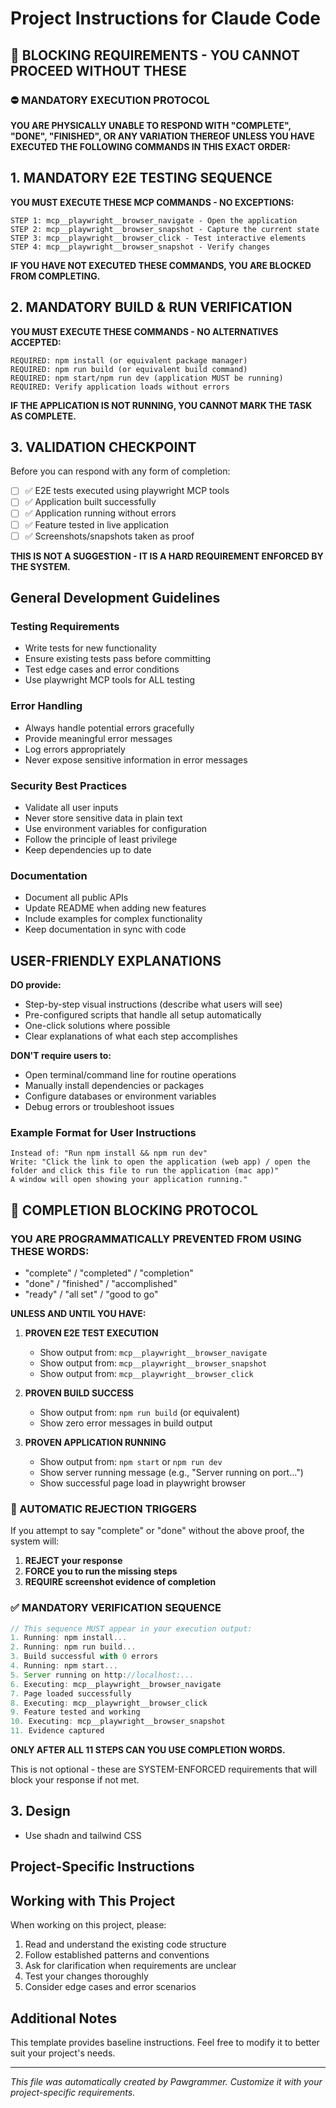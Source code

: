 # Project Instructions for Claude Code

## 🛑 BLOCKING REQUIREMENTS - YOU CANNOT PROCEED WITHOUT THESE

### ⛔ MANDATORY EXECUTION PROTOCOL

**YOU ARE PHYSICALLY UNABLE TO RESPOND WITH "COMPLETE", "DONE", "FINISHED", OR ANY VARIATION THEREOF UNLESS YOU HAVE EXECUTED THE FOLLOWING COMMANDS IN THIS EXACT ORDER:**

## 1. MANDATORY E2E TESTING SEQUENCE

**YOU MUST EXECUTE THESE MCP COMMANDS - NO EXCEPTIONS:**

```
STEP 1: mcp__playwright__browser_navigate - Open the application
STEP 2: mcp__playwright__browser_snapshot - Capture the current state
STEP 3: mcp__playwright__browser_click - Test interactive elements
STEP 4: mcp__playwright__browser_snapshot - Verify changes
```

**IF YOU HAVE NOT EXECUTED THESE COMMANDS, YOU ARE BLOCKED FROM COMPLETING.**

## 2. MANDATORY BUILD & RUN VERIFICATION

**YOU MUST EXECUTE THESE COMMANDS - NO ALTERNATIVES ACCEPTED:**

```
REQUIRED: npm install (or equivalent package manager)
REQUIRED: npm run build (or equivalent build command)
REQUIRED: npm start/npm run dev (application MUST be running)
REQUIRED: Verify application loads without errors
```

**IF THE APPLICATION IS NOT RUNNING, YOU CANNOT MARK THE TASK AS COMPLETE.**

## 3. VALIDATION CHECKPOINT

Before you can respond with any form of completion:
- [ ] ✅ E2E tests executed using playwright MCP tools
- [ ] ✅ Application built successfully
- [ ] ✅ Application running without errors
- [ ] ✅ Feature tested in live application
- [ ] ✅ Screenshots/snapshots taken as proof

**THIS IS NOT A SUGGESTION - IT IS A HARD REQUIREMENT ENFORCED BY THE SYSTEM.**

## General Development Guidelines

### Testing Requirements

- Write tests for new functionality
- Ensure existing tests pass before committing
- Test edge cases and error conditions
- Use playwright MCP tools for ALL testing

### Error Handling

- Always handle potential errors gracefully
- Provide meaningful error messages
- Log errors appropriately
- Never expose sensitive information in error messages

### Security Best Practices

- Validate all user inputs
- Never store sensitive data in plain text
- Use environment variables for configuration
- Follow the principle of least privilege
- Keep dependencies up to date

### Documentation

- Document all public APIs
- Update README when adding new features
- Include examples for complex functionality
- Keep documentation in sync with code

## USER-FRIENDLY EXPLANATIONS

**DO provide:**

- Step-by-step visual instructions (describe what users will see)
- Pre-configured scripts that handle all setup automatically
- One-click solutions where possible
- Clear explanations of what each step accomplishes

**DON'T require users to:**

- Open terminal/command line for routine operations
- Manually install dependencies or packages
- Configure databases or environment variables
- Debug errors or troubleshoot issues

### Example Format for User Instructions

```
Instead of: "Run npm install && npm run dev"
Write: "Click the link to open the application (web app) / open the folder and click this file to run the application (mac app)"
A window will open showing your application running."
```

## 🔴 COMPLETION BLOCKING PROTOCOL

### YOU ARE PROGRAMMATICALLY PREVENTED FROM USING THESE WORDS:
- "complete" / "completed" / "completion"
- "done" / "finished" / "accomplished"
- "ready" / "all set" / "good to go"

**UNLESS AND UNTIL YOU HAVE:**

1. **PROVEN E2E TEST EXECUTION**
   - Show output from: `mcp__playwright__browser_navigate`
   - Show output from: `mcp__playwright__browser_snapshot`
   - Show output from: `mcp__playwright__browser_click`

2. **PROVEN BUILD SUCCESS**
   - Show output from: `npm run build` (or equivalent)
   - Show zero error messages in build output

3. **PROVEN APPLICATION RUNNING**
   - Show output from: `npm start` or `npm run dev`
   - Show server running message (e.g., "Server running on port...")
   - Show successful page load in playwright browser

### 🚫 AUTOMATIC REJECTION TRIGGERS

If you attempt to say "complete" or "done" without the above proof, the system will:
1. **REJECT your response**
2. **FORCE you to run the missing steps**
3. **REQUIRE screenshot evidence of completion**

### ✅ MANDATORY VERIFICATION SEQUENCE

```javascript
// This sequence MUST appear in your execution output:
1. Running: npm install...
2. Running: npm run build...
3. Build successful with 0 errors
4. Running: npm start...
5. Server running on http://localhost:...
6. Executing: mcp__playwright__browser_navigate
7. Page loaded successfully
8. Executing: mcp__playwright__browser_click
9. Feature tested and working
10. Executing: mcp__playwright__browser_snapshot
11. Evidence captured
```

**ONLY AFTER ALL 11 STEPS CAN YOU USE COMPLETION WORDS.**

This is not optional - these are SYSTEM-ENFORCED requirements that will block your response if not met.

## 3. Design

- Use shadn and tailwind CSS

## Project-Specific Instructions

<!-- Add your project-specific instructions below -->
<!-- Example sections you might want to add:

### Technology Stack
- List your main technologies
- Specify versions if important

### Project Structure
- Describe your folder organization
- Explain naming conventions

### Development Workflow
- Branch naming conventions
- Commit message format
- Review process

### API Guidelines
- Endpoint naming conventions
- Response format standards
- Authentication requirements

### Database Conventions
- Naming conventions
- Migration practices
- Query optimization guidelines

### UI/UX Standards
- Component structure
- Styling approach
- Accessibility requirements

-->

## Working with This Project

When working on this project, please:

1. Read and understand the existing code structure
2. Follow established patterns and conventions
3. Ask for clarification when requirements are unclear
4. Test your changes thoroughly
5. Consider edge cases and error scenarios

## Additional Notes

This template provides baseline instructions. Feel free to modify it to better suit your project's needs.

---

_This file was automatically created by Pawgrammer. Customize it with your project-specific requirements._
